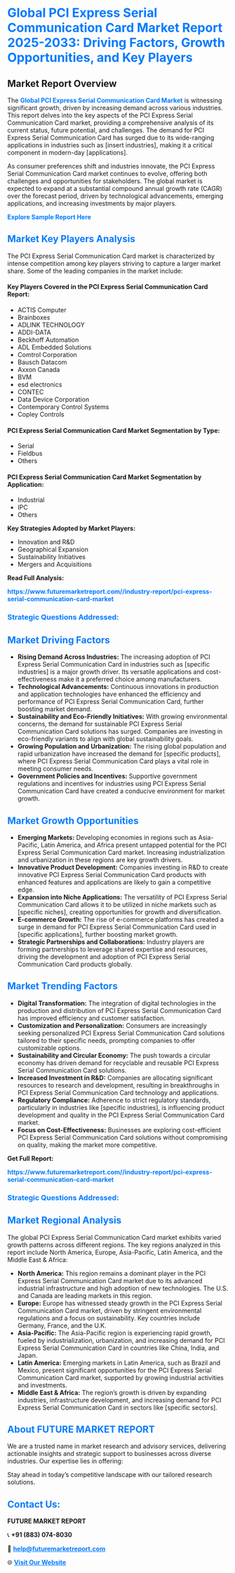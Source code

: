 <h1 style="color: #007BFF;">Global PCI Express Serial Communication Card Market Report 2025-2033: Driving Factors, Growth Opportunities, and Key Players</h1>

<section id="overview">
<h2>Market Report Overview</h2>
<p>The <a href="https://www.futuremarketreport.com//industry-report/pci-express-serial-communication-card-market" style="color: #007BFF; text-decoration: none;"><strong>Global PCI Express Serial Communication Card Market</strong></a> is witnessing significant growth, driven by increasing demand across various industries. This report delves into the key aspects of the PCI Express Serial Communication Card market, providing a comprehensive analysis of its current status, future potential, and challenges. The demand for PCI Express Serial Communication Card has surged due to its wide-ranging applications in industries such as [insert industries], making it a critical component in modern-day [applications].</p>
<p>As consumer preferences shift and industries innovate, the PCI Express Serial Communication Card market continues to evolve, offering both challenges and opportunities for stakeholders. The global market is expected to expand at a substantial compound annual growth rate (CAGR) over the forecast period, driven by technological advancements, emerging applications, and increasing investments by major players.</p>
</section>

<section id="overview">
<p><a href="https://www.futuremarketreport.com//request-sample/reportId=76822" style="color: #007BFF; text-decoration: none;"><strong>Explore Sample Report Here</strong></a></p>
</section>

<section id="key-players">
<h2 style="color: #007BFF;">Market Key Players Analysis</h2>
<p>The PCI Express Serial Communication Card market is characterized by intense competition among key players striving to capture a larger market share. Some of the leading companies in the market include:</p>
<h4>Key Players Covered in the PCI Express Serial Communication Card Report:</h4>
<ul><li>ACTIS Computer</li><li>Brainboxes</li><li>ADLINK TECHNOLOGY</li><li>ADDI-DATA</li><li>Beckhoff Automation</li><li>ADL Embedded Solutions</li><li>Comtrol Corporation</li><li>Bausch Datacom</li><li>Axxon Canada</li><li>BVM</li><li>esd electronics</li><li>CONTEC</li><li>Data Device Corporation</li><li>Contemporary Control Systems</li><li>Copley Controls</li></ul>
<h4>PCI Express Serial Communication Card Market Segmentation by Type:</h4>
<ul><li>Serial</li><li>Fieldbus</li><li>Others</li></ul>

<h4>PCI Express Serial Communication Card Market Segmentation by Application:</h4>
<ul><li>Industrial</li><li>IPC</li><li>Others</li></ul>
<p><strong>Key Strategies Adopted by Market Players:</strong></p>
<ul>
<li>Innovation and R&D</li>
<li>Geographical Expansion</li>
<li>Sustainability Initiatives</li>
<li>Mergers and Acquisitions</li>
</ul>
</section>

<section>
<p><strong>Read Full Analysis: </strong></p><a href="https://www.futuremarketreport.com//industry-report/pci-express-serial-communication-card-market" style="color: #007BFF; text-decoration: none;"><strong>https://www.futuremarketreport.com//industry-report/pci-express-serial-communication-card-market</strong></a>
<h3 style="color: #007BFF;">Strategic Questions Addressed:</h3>
</section>

<section id="driving-factors">
<h2 style="color: #007BFF;">Market Driving Factors</h2>
<ul>
<li><strong>Rising Demand Across Industries:</strong> The increasing adoption of PCI Express Serial Communication Card in industries such as [specific industries] is a major growth driver. Its versatile applications and cost-effectiveness make it a preferred choice among manufacturers.</li>
<li><strong>Technological Advancements:</strong> Continuous innovations in production and application technologies have enhanced the efficiency and performance of PCI Express Serial Communication Card, further boosting market demand.</li>
<li><strong>Sustainability and Eco-Friendly Initiatives:</strong> With growing environmental concerns, the demand for sustainable PCI Express Serial Communication Card solutions has surged. Companies are investing in eco-friendly variants to align with global sustainability goals.</li>
<li><strong>Growing Population and Urbanization:</strong> The rising global population and rapid urbanization have increased the demand for [specific products], where PCI Express Serial Communication Card plays a vital role in meeting consumer needs.</li>
<li><strong>Government Policies and Incentives:</strong> Supportive government regulations and incentives for industries using PCI Express Serial Communication Card have created a conducive environment for market growth.</li>
</ul>
</section>

<section id="growth-opportunities">
<h2 style="color: #007BFF;">Market Growth Opportunities</h2>
<ul>
<li><strong>Emerging Markets:</strong> Developing economies in regions such as Asia-Pacific, Latin America, and Africa present untapped potential for the PCI Express Serial Communication Card market. Increasing industrialization and urbanization in these regions are key growth drivers.</li>
<li><strong>Innovative Product Development:</strong> Companies investing in R&D to create innovative PCI Express Serial Communication Card products with enhanced features and applications are likely to gain a competitive edge.</li>
<li><strong>Expansion into Niche Applications:</strong> The versatility of PCI Express Serial Communication Card allows it to be utilized in niche markets such as [specific niches], creating opportunities for growth and diversification.</li>
<li><strong>E-commerce Growth:</strong> The rise of e-commerce platforms has created a surge in demand for PCI Express Serial Communication Card used in [specific applications], further boosting market growth.</li>
<li><strong>Strategic Partnerships and Collaborations:</strong> Industry players are forming partnerships to leverage shared expertise and resources, driving the development and adoption of PCI Express Serial Communication Card products globally.</li>
</ul>
</section>

<section id="trending-factors">
<h2 style="color: #007BFF;">Market Trending Factors</h2>
<ul>
<li><strong>Digital Transformation:</strong> The integration of digital technologies in the production and distribution of PCI Express Serial Communication Card has improved efficiency and customer satisfaction.</li>
<li><strong>Customization and Personalization:</strong> Consumers are increasingly seeking personalized PCI Express Serial Communication Card solutions tailored to their specific needs, prompting companies to offer customizable options.</li>
<li><strong>Sustainability and Circular Economy:</strong> The push towards a circular economy has driven demand for recyclable and reusable PCI Express Serial Communication Card solutions.</li>
<li><strong>Increased Investment in R&D:</strong> Companies are allocating significant resources to research and development, resulting in breakthroughs in PCI Express Serial Communication Card technology and applications.</li>
<li><strong>Regulatory Compliance:</strong> Adherence to strict regulatory standards, particularly in industries like [specific industries], is influencing product development and quality in the PCI Express Serial Communication Card market.</li>
<li><strong>Focus on Cost-Effectiveness:</strong> Businesses are exploring cost-efficient PCI Express Serial Communication Card solutions without compromising on quality, making the market more competitive.</li>
</ul>
</section>

<section>
<p><strong>Get Full Report: </strong></p><a href="https://www.futuremarketreport.com//industry-report/pci-express-serial-communication-card-market" style="color: #007BFF; text-decoration: none;"><strong>https://www.futuremarketreport.com//industry-report/pci-express-serial-communication-card-market</strong></a>
<h3 style="color: #007BFF;">Strategic Questions Addressed:</h3>
</section>


<section id="regional-analysis">
<h2 style="color: #007BFF;">Market Regional Analysis</h2>
<p>The global PCI Express Serial Communication Card market exhibits varied growth patterns across different regions. The key regions analyzed in this report include North America, Europe, Asia-Pacific, Latin America, and the Middle East & Africa:</p>
<ul>
<li><strong>North America:</strong> This region remains a dominant player in the PCI Express Serial Communication Card market due to its advanced industrial infrastructure and high adoption of new technologies. The U.S. and Canada are leading markets in this region.</li>
<li><strong>Europe:</strong> Europe has witnessed steady growth in the PCI Express Serial Communication Card market, driven by stringent environmental regulations and a focus on sustainability. Key countries include Germany, France, and the U.K.</li>
<li><strong>Asia-Pacific:</strong> The Asia-Pacific region is experiencing rapid growth, fueled by industrialization, urbanization, and increasing demand for PCI Express Serial Communication Card in countries like China, India, and Japan.</li>
<li><strong>Latin America:</strong> Emerging markets in Latin America, such as Brazil and Mexico, present significant opportunities for the PCI Express Serial Communication Card market, supported by growing industrial activities and investments.</li>
<li><strong>Middle East & Africa:</strong> The region’s growth is driven by expanding industries, infrastructure development, and increasing demand for PCI Express Serial Communication Card in sectors like [specific sectors].</li>
</ul>
</section>

<footer>
<h2 style="color: #007BFF;">About FUTURE MARKET REPORT</h2>
<p>We are a trusted name in market research and advisory services, delivering actionable insights and strategic support to businesses across diverse industries. Our expertise lies in offering:</p>

<p>Stay ahead in today’s competitive landscape with our tailored research solutions.</p>

<h2 style="color: #007BFF;">Contact Us:</h2>
<p><strong>FUTURE MARKET REPORT</strong></p>
<p>📞 <strong>+91 (883) 074-8030</strong></p>
<p>📧 <strong><a href="mailto:help@futuremarketreport.com" style="color: #007BFF;">help@futuremarketreport.com</a></strong></p>
<p>🌐 <strong><a href="https://www.futuremarketreport.com/" style="color: #007BFF;">Visit Our Website</a></strong></p>
</footer>